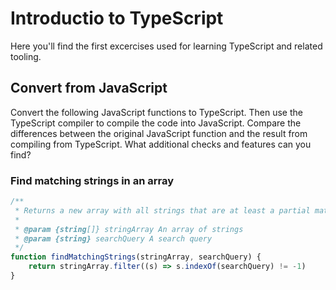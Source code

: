 # Introductio to TypeScript

Here you'll find the first excercises used for learning TypeScript and related tooling. 

## Convert from JavaScript

Convert the following JavaScript functions to TypeScript. Then use the TypeScript compiler to compile the code into JavaScript. Compare the differences between the original JavaScript function and the result from compiling from TypeScript. What additional checks and features can you find?

### Find matching strings in an array

```javascript
/**
 * Returns a new array with all strings that are at least a partial match of the search query.
 * 
 * @param {string[]} stringArray An array of strings
 * @param {string} searchQuery A search query
 */
function findMatchingStrings(stringArray, searchQuery) {
    return stringArray.filter((s) => s.indexOf(searchQuery) != -1)
}
```

